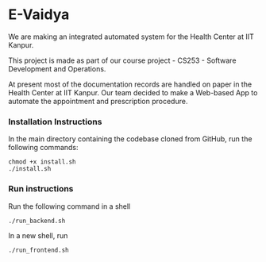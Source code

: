 # E-Vaidya
We are making an integrated automated system for the Health Center at IIT Kanpur.


This project is made as part of our course project - CS253 - Software Development and Operations.


At present most of the documentation records are handled on paper in the Health Center at IIT Kanpur. Our team decided to make a Web-based App to automate the appointment and prescription procedure.

### Installation Instructions

In the main directory containing the codebase cloned from GitHub, run the following commands:

	chmod +x install.sh
	./install.sh

### Run instructions

Run the following command in a shell

	./run_backend.sh
	
In a new shell, run

	./run_frontend.sh


